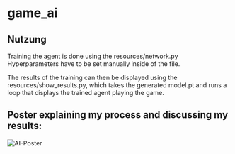 # game_ai

## Nutzung
Training the agent is done using the resources/network.py Hyperparameters have to be set manually inside of the file.

The results of the training can then be displayed using the resources/show_results.py, which takes the generated model.pt and runs a loop that displays the trained agent playing the game.

## Poster explaining my process and discussing my results:

![AI-Poster](https://github.com/user-attachments/assets/fa4708f7-eafc-4f44-b1ac-9982381ba676)
